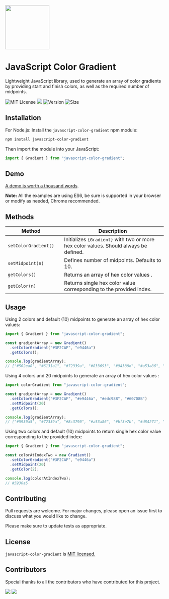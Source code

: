 <div>
    <img src="https://mymodernmet.com/wp/wp-content/uploads/2018/09/color-theory-basics.jpg" height="140">
    <h1>JavaScript Color Gradient</h1>
    <p>Lightweight JavaScript library, used to generate an array of color gradients by providing start and finish colors, as well as the required number of midpoints.</p>
</div>

![MIT License](https://img.shields.io/npm/l/javascript-color-gradient)
[![](https://img.shields.io/npm/dm/javascript-color-gradient)](https://www.npmjs.com/package/javascript-color-gradient)
![Version](https://img.shields.io/github/package-json/v/adrinlol/javascript-color-gradient)
![Size](https://img.shields.io/bundlephobia/min/javascript-color-gradient)

## Installation

For Node.js: Install the `javascript-color-gradient` npm module:

```bash
npm install javascript-color-gradient
```

Then import the module into your JavaScript:

```javascript
import { Gradient } from "javascript-color-gradient";
```

## Demo

[A demo is worth a thousand words](https://codesandbox.io/s/javascript-color-gradient-csgfd).

**Note:** All the examples are using ES6, be sure is supported in your browser or modify as needed, Chrome recommended.

## Methods

| Method               |     | Description                                                                           |
| -------------------- | --- | ------------------------------------------------------------------------------------- |
| `setColorGradient()` |     | Initializes `{Gradient}` with two or more hex color values. Should always be defined. |
| `setMidpoint(n)`     |     | Defines number of midpoints. Defaults to 10.                                          |
| `getColors()`        |     | Returns an array of hex color values .                                                |
| `getColor(n)`        |     | Returns single hex color value corresponding to the provided index.                   |

## Usage

Using 2 colors and default (10) midpoints to generate an array of hex color values:

```javascript
import { Gradient } from "javascript-color-gradient";

const gradientArray = new Gradient()
  .setColorGradient("#3F2CAF", "e9446a")
  .getColors();

console.log(gradientArray);
// ["#502ea8", "#6131a1", "#72339a", "#833693", "#94388d", "#a53a86", "#b63d7f", "#c73f78", "#d84271", "#e9446a"]
```

Using 4 colors and 20 midpoints to generate an array of hex color values :

```javascript
import colorGradient from "javascript-color-gradient";

const gradientArray = new Gradient()
  .setColorGradient("#3F2CAF", "#e9446a", "#edc988", "#607D8B")
  .setMidpoint(20)
  .getColors();

console.log(gradientArray);
// ["#5930a5", "#72339a", "#8c3790", "#a53a86", "#bf3e7b", "#d84271", "#e94b6c", "#ea5f70", "#ea7375", "#eb8779", …]
```

Using two colors and default (10) midpoints to return single hex color value corresponding to the provided index:

```javascript
import { Gradient } from "javascript-color-gradient";

const colorAtIndexTwo = new Gradient()
  .setColorGradient("#3F2CAF", "e9446a")
  .setMidpoint(20)
  .getColor(2);

console.log(colorAtIndexTwo);
// #5930a5
```

## Contributing

Pull requests are welcome. For major changes, please open an issue first to discuss what you would like to change.

Please make sure to update tests as appropriate.

## License

`javascript-color-gradient` is [MIT licensed.](https://github.com/Adrinlol/javascript-color-gradient/blob/master/LICENSE)

## Contributors

Special thanks to all the contributors who have contributed for this project.

[![](https://avatars2.githubusercontent.com/u/48876996?s=60&u=56a4865489e47ec29133e8792094ae83d8a9952c&v=4)](https://github.com/adrinlol)
[![](https://avatars2.githubusercontent.com/u/29488727?s=60&u=a25b4053dc78f359299c3b700cb13ff2554b92d7&v=4)](https://github.com/Saspect-IO)

